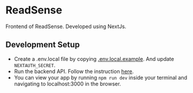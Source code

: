 # ReadSense

Frontend of ReadSense. Developed using NextJs.

## Development Setup

- Create a .env.local file by copying [.env.local.example](./.env.local.example). And update `NEXTAUTH_SECRET`.
- Run the backend API. Follow the instruction [here](../ReadSenseApi/README.md).
- You can view your app by running `npm run dev` inside your terminal and navigating to localhost:3000 in the browser.
